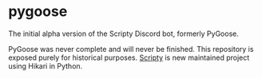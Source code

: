 # pygoose

The initial alpha version of the Scripty Discord bot, formerly PyGoose.

PyGoose was never complete and will never be finished. This repository is exposed purely for historical purposes. [Scripty](https://github.com/scriptydev) is new maintained project using Hikari in Python.
